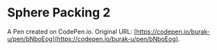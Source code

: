 # Sphere Packing 2

A Pen created on CodePen.io. Original URL: [https://codepen.io/burak-u/pen/bNboEog](https://codepen.io/burak-u/pen/bNboEog).

